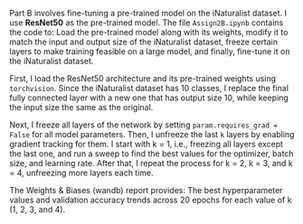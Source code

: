 Part B involves fine-tuning a pre-trained model on the iNaturalist dataset. I use **ResNet50** as the pre-trained model. The file `Assign2B.ipynb` contains the code to: Load the pre-trained model along with its weights, modify it to match the input and output size of the iNaturalist dataset, freeze certain layers to make training feasible on a large model, and finally, fine-tune it on the iNaturalist dataset.

First, I load the ResNet50 architecture and its pre-trained weights using `torchvision`.
Since the iNaturalist dataset has 10 classes, I replace the final fully connected layer with a new one that has output size 10, while keeping the input size the same as the original.

Next, I freeze all layers of the network by setting `param.requires_grad = False` for all model parameters. Then, I unfreeze the last `k` layers by enabling gradient tracking for them. I start with k = 1, i.e., freezing all layers except the last one, and run a sweep to find the best values for the optimizer, batch size, and learning rate. After that, I repeat the process for k = 2, k = 3, and k = 4, unfreezing more layers each time.

The Weights & Biases (wandb) report provides: The best hyperparameter values and validation accuracy trends across 20 epochs for each value of k (1, 2, 3, and 4).


